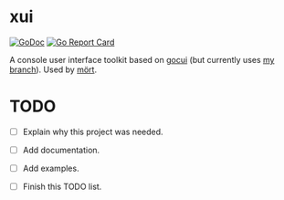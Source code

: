 # xui

[![GoDoc](https://godoc.org/github.com/tomyl/xui?status.png)](http://godoc.org/github.com/tomyl/xui)
[![Go Report Card](https://goreportcard.com/badge/github.com/tomyl/xui)](https://goreportcard.com/report/github.com/tomyl/xui)

A console user interface toolkit based on [gocui](https://github.com/jroimartin/gocui) (but currently uses [my branch](https://github.com/tomyl/gocui)). Used by [mört](https://github.com/tomyl/mort).

# TODO
- [ ] Explain why this project was needed.
- [ ] Add documentation.
- [ ] Add examples.
- [ ] Finish this TODO list.



